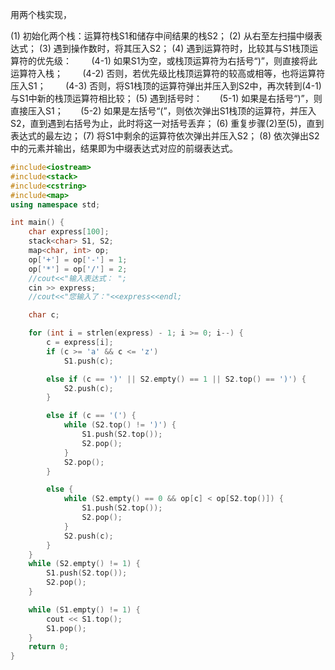 用两个栈实现，

(1) 初始化两个栈：运算符栈S1和储存中间结果的栈S2；
(2) 从右至左扫描中缀表达式；
(3) 遇到操作数时，将其压入S2；
(4) 遇到运算符时，比较其与S1栈顶运算符的优先级：
       (4-1) 如果S1为空，或栈顶运算符为右括号“)”，则直接将此运算符入栈；
       (4-2) 否则，若优先级比栈顶运算符的较高或相等，也将运算符压入S1；
       (4-3) 否则，将S1栈顶的运算符弹出并压入到S2中，再次转到(4-1)与S1中新的栈顶运算符相比较；
(5) 遇到括号时：
      (5-1) 如果是右括号“)”，则直接压入S1；
      (5-2) 如果是左括号“(”，则依次弹出S1栈顶的运算符，并压入S2，直到遇到右括号为止，此时将这一对括号丢弃；
(6) 重复步骤(2)至(5)，直到表达式的最左边；
(7) 将S1中剩余的运算符依次弹出并压入S2；
(8) 依次弹出S2中的元素并输出，结果即为中缀表达式对应的前缀表达式。


```cpp
#include<iostream>
#include<stack>
#include<cstring>
#include<map>
using namespace std;

int main() {
	char express[100];
	stack<char> S1, S2;
	map<char, int> op;
	op['+'] = op['-'] = 1;
	op['*'] = op['/'] = 2;
	//cout<<"输入表达式： ";
	cin >> express;
	//cout<<"您输入了："<<express<<endl;

	char c;

	for (int i = strlen(express) - 1; i >= 0; i--) {
		c = express[i];
		if (c >= 'a' && c <= 'z')
			S1.push(c);

		else if (c == ')' || S2.empty() == 1 || S2.top() == ')') {
			S2.push(c);
		}

		else if (c == '(') {
			while (S2.top() != ')') {
				S1.push(S2.top());
				S2.pop();
			}
			S2.pop();
		}

		else {
			while (S2.empty() == 0 && op[c] < op[S2.top()]) {
				S1.push(S2.top());
				S2.pop();
			}
			S2.push(c);
		}
	}
	while (S2.empty() != 1) {
		S1.push(S2.top());
		S2.pop();
	}

	while (S1.empty() != 1) {
		cout << S1.top();
		S1.pop();
	}
	return 0;
}

```
